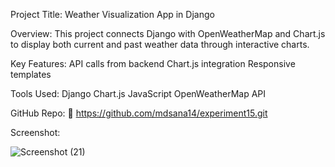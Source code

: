 Project Title: Weather Visualization App in Django

Overview:
This project connects Django with OpenWeatherMap and Chart.js to display both current and past weather data through interactive charts.

Key Features:
API calls from backend
Chart.js integration
Responsive templates

Tools Used:
Django
Chart.js
JavaScript
OpenWeatherMap API

GitHub Repo:
🔗 https://github.com/mdsana14/experiment15.git

Screenshot:

![Screenshot (21)](https://github.com/user-attachments/assets/bed93b3e-3244-4720-81cf-d2e479f524ef)


